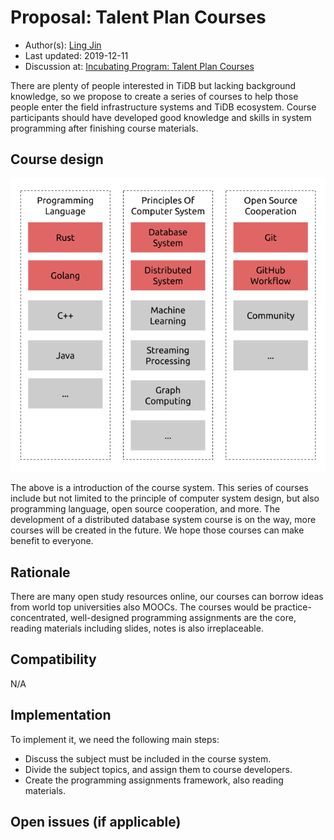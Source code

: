 # Proposal: Talent Plan Courses

- Author(s): [Ling Jin](https://github.com/JinLingChristoher)
- Last updated: 2019-12-11
- Discussion at: [Incubating Program: Talent Plan Courses](https://github.com/pingcap/community/issues/130)


There are plenty of people interested in TiDB but lacking background knowledge, so we propose to create a series of courses to help those people enter the field infrastructure systems and TiDB ecosystem. Course participants should have developed good knowledge and skills in system programming after finishing course materials.

## Course design

![course map](./course-ex.png)

The above is a introduction of the course system. This series of courses include but not limited to the principle of computer system design, but also programming language, open source cooperation, and more. The development of a distributed database system course is on the way, more courses will be created in the future. We hope those courses can make benefit to everyone.

## Rationale

There are many open study resources online, our courses can borrow ideas from world top universities also MOOCs. The courses would be practice-concentrated, well-designed programming assignments are the core, reading materials including slides, notes is also irreplaceable.

## Compatibility

N/A

## Implementation

To implement it, we need the following main steps:

- Discuss the subject must be included in the course system.
- Divide the subject topics, and assign them to course developers.
- Create the programming assignments framework, also reading materials.

## Open issues (if applicable)
